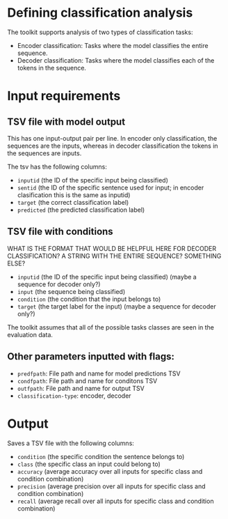 # Defining classification analysis

The toolkit supports analysis of two types of classification tasks: 

- Encoder classification: Tasks where the model classifies the entire sequence.
- Decoder classification: Tasks where the model classifies each of the tokens in the sequence. 

# Input requirements

## TSV file with model output

This has one input-output pair per line. In encoder only classification, the sequences are the inputs, whereas in decoder classification the tokens in the sequences are inputs. 

 The tsv has the following columns: 

- `inputid` (the ID of the specific input being classified)
- `sentid` (the ID of the specific sentence used for input; in encoder clasification this is the same as inputid)
- `target` (the correct classification label)
- `predicted` (the predicted classification label)

## TSV file with conditions

WHAT IS THE FORMAT THAT WOULD BE HELPFUL HERE FOR DECODER CLASSIFICATION? A STRING WITH THE ENTIRE SEQUENCE? SOMETHING ELSE?

- `inputid` (the ID of the specific input being classified) (maybe a sequence for decoder only?)
- `input` (the sequence being classified)
- `condition` (the condition that the input belongs to) 
- `target` (the target label for the input) (maybe a sequence for decoder only?)

The toolkit assumes that all of the possible tasks classes are seen in the evaluation data. 

## Other parameters inputted with flags:

- `predfpath`: File path and name for model predictions TSV
- `condfpath`: File path and name for conditons TSV
- `outfpath`: File path and name for output TSV
- `classification-type`: encoder, decoder


# Output

Saves a TSV file with the following columns: 

- `condition` (the specific condition the sentence belongs to)
- `class` (the specific class an input could belong to)
- `accuracy` (average accuracy over all inputs for specific class and condition combination)
- `precision` (average precision over all inputs for specific class and condition combination)
- `recall` (average recall over all inputs for specific class and condition combination)




